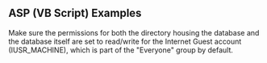 ASP (VB Script) Examples
------------------------

Make sure the permissions for both the directory housing the database and the database itself are set to read/write for the Internet Guest account (IUSR_MACHINE), which is part of the "Everyone" group by default.
